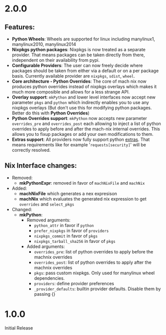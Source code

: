 # 2.0.0
## Features:
 - **Python Wheels**: Wheels are supported for linux including manylinux1, manylinux2010, manylinux2014
 - **Nixpkgs python packages**: Nixpkgs is now treated as a separate provider. That means packages can be taken directly from there, independent on their availability from pypi.
 - **Configurable Providers**: The user can now freely decide where packages should be taken from either via a default or on a per package basis. Currently available provider are `nixpkgs`, `sdist`, `wheel`.
 - **Core architecture - Python Overrides**: The core of mach nix now produces python overrides instead of nixpkgs overlays which makes it much more composible and allows for a less strange API.
 - **Overlay support**: `mkPython` and lower level interfaces now accept new parameter `pkgs` and `python` which indirectly enables you to use any nixpkgs overlays (But don't use this for modifying python packages. Better do this with **Python Overrides**)
 - **Python Overrides support**: `mkPython` now accepts new parameter `overrides_pre` and `overrides_post` each allowing to inject a list of python overrides to apply before and after the mach-nix internal overrides. This allows you to fixup packages or add your own modifications to them.
 - **Extras support**: All providers now fully support python [extras](https://www.python.org/dev/peps/pep-0508/#extras). That means requirements like for example '`requests[security]`' will be correctly resolved.

## Nix Interface changes:
 - Removed:  
    - **mkPythonExpr**: removed in favor of `machNixFile` and `machNix`
 - Added:  
    - **machNixFile** which generates a nex expresison
    - **machNix** which evaluates the generated nix expression to get `overrides` and `select_pkgs`
 - Changed:  
    - **mkPython**:
        - Removed arguments:
            - `python_attr` in favor if `python`
            - `prefer_nixpkgs` in favor of `providers`
            - `nixpkgs_commit` in favor of `pkgs`
            - `nixpkgs_tarball_sha256` in favor of `pkgs`
        - Added arguments:
            - `overrides_pre`: list of python overrides to apply before the machnix overrides
            - `overrides_post`: list of python overrides to apply after the machnix overrides
            - `pkgs`: pass custom nixpkgs. Only used for manylinux wheel dependencies.
            - `providers`: define provider preferences
            - `_provider_defaults`: builtin provider defaults. Disable them by passing {}

# 1.0.0
Initial Release